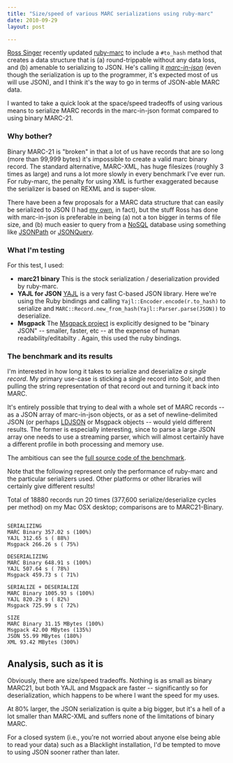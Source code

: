```yaml
---
title: "Size/speed of various MARC serializations using ruby-marc"
date: 2010-09-29
layout: post

---
```


[Ross Singer](http://dilettantes.code4lib.org/) recently updated [ruby-marc](http://marc.rubyforge.org/) to include a `#to_hash` method that creates a data structure that is (a) round-trippable without any data loss, and (b) amenable to serializing to JSON. He's calling it *[marc-in-json](http://dilettantes.code4lib.org/blog/2010/09/a-proposal-to-serialize-marc-in-json/)* (even though the serialization is up to the programmer, it's expected most of us will use JSON), and I think it's the way to go in terms of JSON-able MARC data.

I wanted to take a quick look at the space/speed tradeoffs of using various means to serialize MARC records in the marc-in-json format compared to using binary MARC-21.

### Why bother?

Binary MARC-21 is "broken" in that a lot of us have records that are so long (more than 99,999 bytes) it's impossible to create a valid marc binary record. The standard alternative, MARC-XML, has huge filesizes (roughly 3 times as large) and runs a lot more slowly in every benchmark I've ever run. For ruby-marc, the penalty for using XML is further exaggerated because the serializer is based on REXML and is super-slow.

There have been a few proposals for a MARC data structure that can easily be serialized to JSON (I had [my own](http://robotlibrarian.billdueber.com/new-interest-in-marc-hash-JSON/), in fact), but the stuff Ross has done with marc-in-json is preferable in being (a) not a ton bigger in terms of file size, and (b) much easier to query from a [NoSQL](http://nosql-database.org/) database using something like [JSONPath](http://goessner.net/articles/JsonPath/) or [JSONQuery](http://www.sitepen.com/blog/2008/07/16/JSONquery-data-querying-beyond-JSONpath/).

### What I'm testing

For this test, I used:

* **marc21 binary** This is the stock serialization / deserialization provided by ruby-marc.
* **YAJL for JSON** [YAJL](http://lloyd.github.com/yajl/) is a very fast C-based JSON library. Here we're using the Ruby bindings and calling `Yajl::Encoder.encode(r.to_hash)` to serialize and `MARC::Record.new_from_hash(Yajl::Parser.parse(JSON))` to deserialize.
* **Msgpack** The [Msgpack project](http://msgpack.org/) is explicitly designed to be "binary JSON" -- smaller, faster, etc -- at the expense of human readability/editabilty . Again, this used the ruby bindings.

### The benchmark and its results

I'm interested in how long it takes to serialize and deserialize *a single record*. My primary use-case is sticking a single record into Solr, and then pulling the string representation of that record out and turning it back into MARC.

It's entirely possible that trying to deal with a whole set of MARC records -- as a JSON array of marc-in-json objects, or as a set of newline-delimited JSON (or perhaps [LDJSON](https://en.wikipedia.org/wiki/Line_Delimited_JSON) or Msgpack objects -- would yield different results. The former is especially interesting, since to parse a large JSON array one needs to use a streaming parser, which will almost certainly have a different profile in both processing and memory use.

The ambitious can see the [full source code of the benchmark](https://gist.github.com/billdueber/601397).

Note that the following represent only the performance of ruby-marc and the particular serializers used. Other platforms or other libraries will certainly give different results!

Total of 18880 records run 20 times (377,600 serialize/deserialize cycles per method) on my Mac OSX desktop; comparisons are to MARC21-Binary.




~~~

SERIALIZING
MARC Binary 357.02 s (100%)
YAJL 312.65 s ( 88%)
Msgpack 266.26 s ( 75%)

DESERIALIZING
MARC Binary 648.91 s (100%)
YAJL 507.64 s ( 78%)
Msgpack 459.73 s ( 71%)

SERIALIZE + DESERIALIZE
MARC Binary 1005.93 s (100%)
YAJL 820.29 s ( 82%)
Msgpack 725.99 s ( 72%)

SIZE
MARC Binary 31.15 MBytes (100%)
Msgpack 42.00 MBytes (135%)
JSON 55.99 MBytes (180%)
XML 93.42 MBytes (300%)

~~~~

## Analysis, such as it is

Obviously, there are size/speed tradeoffs. Nothing is as small as binary MARC21, but both YAJL and Msgpack are faster -- significantly so for deserialization, which happens to be where I want the speed for my uses.

At 80% larger, the JSON serialization is quite a big bigger, but it's a hell of a lot smaller than MARC-XML and suffers none of the limitations of binary MARC.

For a closed system (i.e., you're not worried about anyone else being able to read your data) such as a Blacklight installation, I'd be tempted to move to using JSON sooner rather than later.
